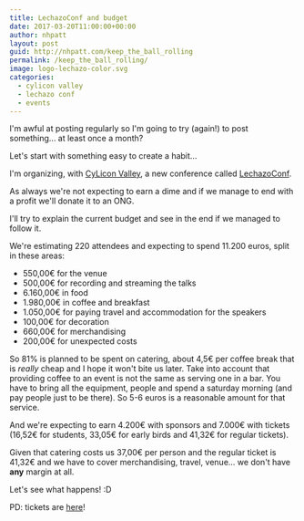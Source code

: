 ```yaml
---
title: LechazoConf and budget
date: 2017-03-20T11:00:00+00:00
author: nhpatt
layout: post
guid: http://nhpatt.com/keep_the_ball_rolling
permalink: /keep_the_ball_rolling/
image: logo-lechazo-color.svg
categories:
  - cylicon valley
  - lechazo conf
  - events
---
```


I'm awful at posting regularly so I'm going to try (again!) to post something... at least once a month?

Let's start with something easy to create a habit...

I'm organizing, with [CyLicon Valley](https://www.meetup.com/es-ES/Cylicon-Valley/), a new conference called [LechazoConf](http://lechazoconf.com/). 

As always we're not expecting to earn a dime and if we manage to end with a profit we'll donate it to an ONG. 

I'll try to explain the current budget and see in the end if we managed to follow it.

We're estimating 220 attendees and expecting to spend 11.200 euros, split in these areas:

*   550,00€ for the venue
*   500,00€ for recording and streaming the talks
* 6.160,00€ in food
* 1.980,00€ in coffee and breakfast
* 1.050,00€ for paying travel and accommodation for the speakers
*   100,00€ for decoration
*   660,00€ for merchandising
*   200,00€ for unexpected costs

So 81% is planned to be spent on catering, about 4,5€ per coffee break that is *really* cheap and 
I hope it won't bite us later. Take into account that providing coffee to an event is not the same as serving one in a bar. 
You have to bring all the equipment, people and spend a saturday morning (and pay people just to be there). 
So 5-6 euros is a reasonable amount for that service.

And we're expecting to earn 4.200€ with sponsors and 7.000€ with tickets (16,52€ for students, 33,05€ for early birds and 41,32€ for regular tickets).

Given that catering costs us 37,00€ per person and the regular ticket is 41,32€ and we have to cover merchandising, travel, venue... we don't have **any** margin at all.
 
Let's see what happens! :D

PD: tickets are [here](http://lechazoconf.com/)!